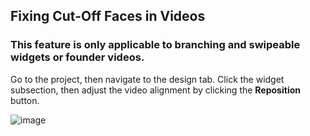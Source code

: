 ## Fixing Cut-Off Faces in Videos

### This feature is only applicable to branching and swipeable widgets or founder videos.

Go to the project, then navigate to the design tab. Click the widget subsection, then adjust the video alignment by clicking the **Reposition** button.

![image](https://github.com/user-attachments/assets/4389508b-f3b9-4751-af2f-6b4831e7341e)


